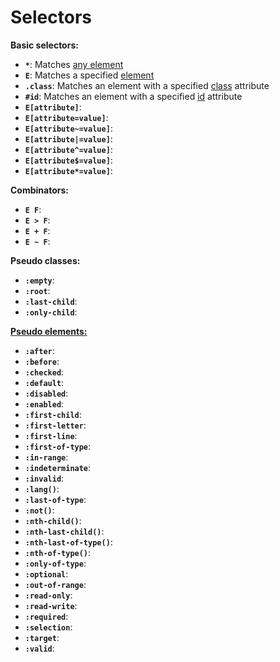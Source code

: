 # Selectors

**Basic selectors:**
* **`*`**: Matches [any element](examples/any)
* **`E`**: Matches a specified [element](examples/element)
* **`.class`**: Matches an element with a specified [class](examples/class) attribute
* **`#id`**: Matches an element with a specified [id](examples/id) attribute
* **`E[attribute]`**: 
* **`E[attribute=value]`**: 
* **`E[attribute~=value]`**: 
* **`E[attribute|=value]`**: 
* **`E[attribute^=value]`**: 
* **`E[attribute$=value]`**: 
* **`E[attribute*=value]`**: 

**Combinators:**
* **`E F`**: 
* **`E > F`**: 
* **`E + F`**: 
* **`E ~ F`**: 

**Pseudo classes:**
* **`:empty`**:  
* **`:root`**: 
* **`:last-child`**: 
* **`:only-child`**: 

**[Pseudo elements:](pseudo-class.md)**
* **`:after`**: 
* **`:before`**: 
* **`:checked`**: 
* **`:default`**: 
* **`:disabled`**: 
* **`:enabled`**: 
* **`:first-child`**: 
* **`:first-letter`**: 
* **`:first-line`**: 
* **`:first-of-type`**: 
* **`:in-range`**: 
* **`:indeterminate`**: 
* **`:invalid`**: 
* **`:lang()`**: 
* **`:last-of-type`**: 
* **`:not()`**: 
* **`:nth-child()`**: 
* **`:nth-last-child()`**: 
* **`:nth-last-of-type()`**: 
* **`:nth-of-type()`**: 
* **`:only-of-type`**: 
* **`:optional`**: 
* **`:out-of-range`**: 
* **`:read-only`**: 
* **`:read-write`**: 
* **`:required`**: 
* **`:selection`**: 
* **`:target`**: 
* **`:valid`**: 
